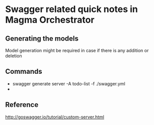 # Swagger related quick notes in Magma Orchestrator

## Generating the models
Model generation might be required in case if there is any addition or deletion 

## Commands
* swagger generate server -A todo-list -f ./swagger.yml
* 
## Reference
http://goswagger.io/tutorial/custom-server.html
